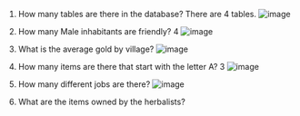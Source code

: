 1. How many tables are there in the database?
There are 4 tables.
![image](https://user-images.githubusercontent.com/89135778/218015616-19d3af46-151b-4f53-ac8c-0ecd7528d8cd.png)

2. How many Male inhabitants are friendly?
4
![image](https://user-images.githubusercontent.com/89135778/218016648-a065b9f0-6f39-49a2-b838-a85901826a65.png)

3. What is the average gold by village?
![image](https://user-images.githubusercontent.com/89135778/218016723-1d2eee24-1da1-4431-a65d-6e8b95327fda.png)

4. How many items are there that start with the letter A?
3
![image](https://user-images.githubusercontent.com/89135778/218017259-ac6e6b7d-b7f6-4e43-baae-aa6f59987959.png)

5. How many different jobs are there?
![image](https://user-images.githubusercontent.com/89135778/218017893-7bf84b24-a508-4913-85b0-9bd7c5fbeb2d.png)

6. What are the items owned by the herbalists?


